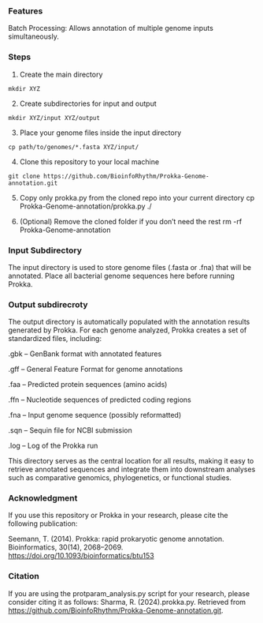 ### Features ###
Batch Processing: Allows annotation of multiple genome inputs simultaneously.

### Steps ###
1. Create the main directory

```mkdir XYZ```

2. Create subdirectories for input and output

```mkdir XYZ/input XYZ/output```

3. Place your genome files inside the input directory

```cp path/to/genomes/*.fasta XYZ/input/```

4. Clone this repository to your local machine

```git clone https://github.com/BioinfoRhythm/Prokka-Genome-annotation.git```

5. Copy only prokka.py from the cloned repo into your current directory
cp Prokka-Genome-annotation/prokka.py ./

6. (Optional) Remove the cloned folder if you don’t need the rest
rm -rf Prokka-Genome-annotation

### Input Subdirectory ###
The input directory is used to store genome files (.fasta or .fna) that will be annotated. Place all bacterial genome sequences here before running Prokka.

### Output subdirecroty ###
The output directory is automatically populated with the annotation results generated by Prokka. For each genome analyzed, Prokka creates a set of standardized files, including:

.gbk – GenBank format with annotated features

.gff – General Feature Format for genome annotations

.faa – Predicted protein sequences (amino acids)

.ffn – Nucleotide sequences of predicted coding regions

.fna – Input genome sequence (possibly reformatted)

.sqn – Sequin file for NCBI submission

.log – Log of the Prokka run

This directory serves as the central location for all results, making it easy to retrieve annotated sequences and integrate them into downstream analyses such as comparative genomics, phylogenetics, or functional studies.


### Acknowledgment ###

If you use this repository or Prokka in your research, please cite the following publication:

Seemann, T. (2014). Prokka: rapid prokaryotic genome annotation. Bioinformatics, 30(14), 2068–2069. https://doi.org/10.1093/bioinformatics/btu153

### Citation ### 
If you are using the protparam_analysis.py script for your research, please consider citing it as follows: Sharma, R. (2024).prokka.py. Retrieved from https://github.com/BioinfoRhythm/Prokka-Genome-annotation.git. 
